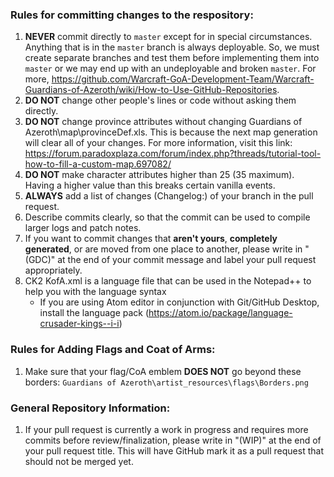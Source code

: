### Rules for committing changes to the respository:

1. **NEVER** commit directly to `master` except for in special circumstances. Anything that is in the `master` branch is always deployable. So, we must create separate branches and test them before implementing them into `master` or we may end up with an undeployable and broken `master`. For more, https://github.com/Warcraft-GoA-Development-Team/Warcraft-Guardians-of-Azeroth/wiki/How-to-Use-GitHub-Repositories.
2. **DO NOT** change other people's lines or code without asking them directly.
3. **DO NOT** change province attributes without changing Guardians of Azeroth\map\provinceDef.xls. This is because the next
map generation will clear all of your changes. For more information, visit this link:
        https://forum.paradoxplaza.com/forum/index.php?threads/tutorial-tool-how-to-fill-a-custom-map.697082/
4. **DO NOT** make character attributes higher than 25 (35 maximum). Having a higher value than this breaks certain vanilla
events.
5. **ALWAYS** add a list of changes (Changelog:) of your branch in the pull request.
6. Describe commits clearly, so that the commit can be used to compile larger logs and patch notes.
7. If you want to commit changes that **aren't yours**, **completely generated**, or are moved from one place to another, please write in "(GDC)" at the end of your commit message and label your pull request appropriately.
8. CK2 KofA.xml is a language file that can be used in the Notepad++ to help you with the language syntax
      - If you are using Atom editor in conjunction with Git/GitHub Desktop, install the language pack (https://atom.io/package/language-crusader-kings--i-i)
        
### Rules for Adding Flags and Coat of Arms:
1. Make sure that your flag/CoA emblem **DOES NOT** go beyond these borders:
```Guardians of Azeroth\artist_resources\flags\Borders.png```
        
### General Repository Information:

1. If your pull request is currently a work in progress and requires more commits before review/finalization, please write in "(WIP)" at the end of your pull request title. This will have GitHub mark it as a pull request that should not be merged yet.
